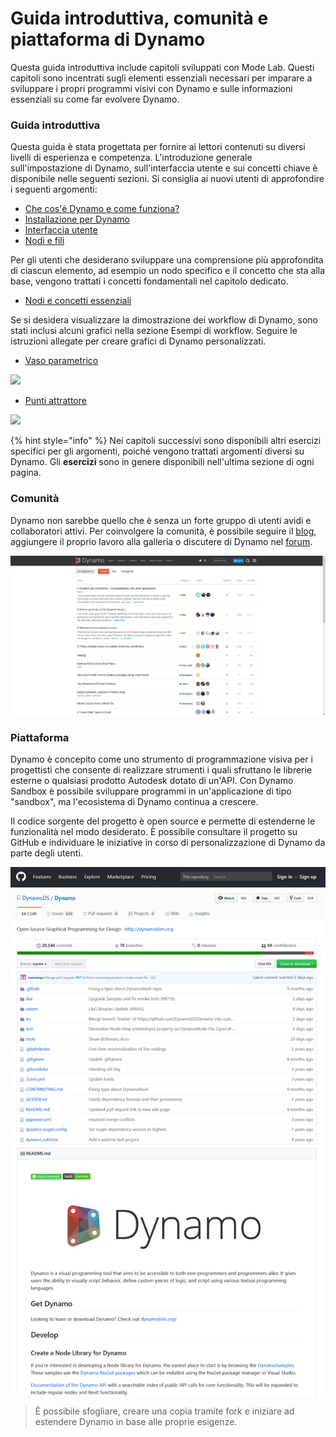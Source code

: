 # Guida introduttiva, comunità e piattaforma di Dynamo

Questa guida introduttiva include capitoli sviluppati con Mode Lab. Questi capitoli sono incentrati sugli elementi essenziali necessari per imparare a sviluppare i propri programmi visivi con Dynamo e sulle informazioni essenziali su come far evolvere Dynamo.

### Guida introduttiva

Questa guida è stata progettata per fornire ai lettori contenuti su diversi livelli di esperienza e competenza. L'introduzione generale sull'impostazione di Dynamo, sull'interfaccia utente e sui concetti chiave è disponibile nelle seguenti sezioni. Si consiglia ai nuovi utenti di approfondire i seguenti argomenti:

* [Che cos'è Dynamo e come funziona?](1-what-is-dynamo.md)
* [Installazione per Dynamo](../2\_setup\_for\_dynamo/)
* [Interfaccia utente](../3\_user\_interface/)
* [Nodi e fili](../4\_nodes\_and\_wires/)

Per gli utenti che desiderano sviluppare una comprensione più approfondita di ciascun elemento, ad esempio un nodo specifico e il concetto che sta alla base, vengono trattati i concetti fondamentali nel capitolo dedicato.

* [Nodi e concetti essenziali](../5\_essential\_nodes\_and\_concepts/)

Se si desidera visualizzare la dimostrazione dei workflow di Dynamo, sono stati inclusi alcuni grafici nella sezione Esempi di workflow. Seguire le istruzioni allegate per creare grafici di Dynamo personalizzati.

* [Vaso parametrico](../10\_sample\_workflow/10-1\_getting-started-workflows/1-parametric-vase.md)

![](../10\_sample\_workflow/images/10-1/1/vase1\(3\).gif)

* [Punti attrattore](../10\_sample\_workflow/10-1\_getting-started-workflows/2-attractor-points.md)

![](images/1-2/attractor1.gif)

{% hint style="info" %} Nei capitoli successivi sono disponibili altri esercizi specifici per gli argomenti, poiché vengono trattati argomenti diversi su Dynamo. Gli **esercizi** sono in genere disponibili nell'ultima sezione di ogni pagina.

### Comunità

Dynamo non sarebbe quello che è senza un forte gruppo di utenti avidi e collaboratori attivi. Per coinvolgere la comunità, è possibile seguire il [blog](http://dynamobim.org/blog/), aggiungere il proprio lavoro alla galleria o discutere di Dynamo nel [forum](https://forum.dynamobim.com).

![Forum](images/1-2/02-Community.png)

### Piattaforma

Dynamo è concepito come uno strumento di programmazione visiva per i progettisti che consente di realizzare strumenti i quali sfruttano le librerie esterne o qualsiasi prodotto Autodesk dotato di un'API. Con Dynamo Sandbox è possibile sviluppare programmi in un'applicazione di tipo "sandbox", ma l'ecosistema di Dynamo continua a crescere.

Il codice sorgente del progetto è open source e permette di estenderne le funzionalità nel modo desiderato. È possibile consultare il progetto su GitHub e individuare le iniziative in corso di personalizzazione di Dynamo da parte degli utenti.

![Repository](images/1-2/03-TheRepo.png)

> È possibile sfogliare, creare una copia tramite fork e iniziare ad estendere Dynamo in base alle proprie esigenze.
